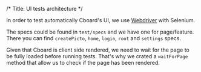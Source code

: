 /* Title: UI tests architecture */

In order to test automatically Cboard's UI, we use [Webdriver](https://webdriver.io) with Selenium.

The specs could be found in `test/specs` and we have one for page/feature. There you can find `createPicto`, `home`, `login`, `root` and `settings` specs.

Given that Cboard is client side rendered, we need to wait for the page to be fully loaded before running tests. That's why we crated a `waitForPage` method that allow us to check if the page has been rendered.